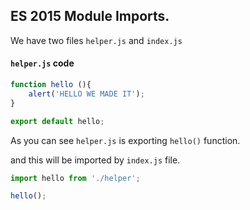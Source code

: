 ## ES 2015 Module Imports.

We have two files `helper.js` and `index.js`

#### `helper.js` code

```js
function hello (){
    alert('HELLO WE MADE IT');
}

export default hello;
```

As you can see `helper.js` is exporting `hello()` function.

and this will be imported by `index.js` file.


```js
import hello from './helper';

hello();
```
